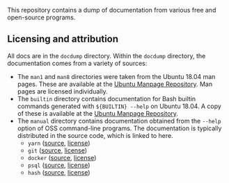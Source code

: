 This repository contains a dump of documentation from various free and open-source programs.

## Licensing and attribution

All docs are in the `docdump` directory. Within the `docdump` directory, the documentation comes
from a variety of sources:

* The `man1` and `man8` directories were taken from the Ubuntu 18.04 man pages. These are available
  at the [Ubuntu Manpage Repository](http://manpages.ubuntu.com/manpages/bionic/). Man pages are
  licensed individually.
* The `builtin` directory contains documentation for Bash builtin commands generated with
  `${BUILTIN} --help` on Ubuntu 18.04. A copy of these is available at the [Ubuntu Manpage
  Repository](http://manpages.ubuntu.com/manpages/bionic/man7/bash-builtins.7.html).
* The `manual` directory contains documentation obtained from the `--help` option of OSS
  command-line programs. The documentation is typically distributed in the source code, which is
  linked to here.
  * `yarn` ([source](https://github.com/yarnpkg/yarn), [license](https://github.com/yarnpkg/yarn/blob/master/LICENSE))
  * `git` ([source](https://github.com/git/git), [license](https://github.com/git/git/blob/master/COPYING))
  * `docker` ([source](https://github.com/docker/docker-ce), [license](https://github.com/docker/docker-ce/blob/master/components/cli/LICENSE))
  * `psql` ([source](https://github.com/postgres/postgres/), [license](https://github.com/postgres/postgres/blob/master/COPYRIGHT))
  * `hash` ([source](https://github.com/freebsd/freebsd), [license](https://github.com/freebsd/freebsd/blob/master/COPYRIGHT))
